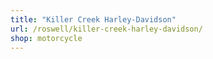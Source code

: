 ```yaml
---
title: "Killer Creek Harley-Davidson"
url: /roswell/killer-creek-harley-davidson/
shop: motorcycle
---
```

